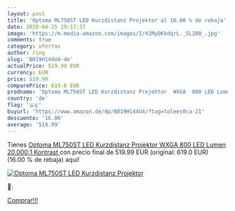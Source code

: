 ```yaml
---
layout: post
title: 'Optoma ML750ST LED Kurzdistanz Projektor al 16.00 % de rebaja'
date: 2020-04-25 19:17:37
image: 'https://m.media-amazon.com/images/I/41MyDKkdqrL._SL200_.jpg'
comments: true
category: ofertas
author: ring
slug: 'B019H144U4-de'
actualPrice: 519.99 EUR
currency: EUR
price: 519.99
comparePrice: 619.0 EUR
prodname: 'Optoma ML750ST LED Kurzdistanz Projektor  WXGA  800 LED Lumen  20.000:1 Kontrast '
country: 'de'
flag: '🇩🇪'
buyurl: 'https://www.amazon.de/dp/B019H144U4/?tag=tolees0ca-21'
descuento: '16.00'
average: '519.99'
---
```


Tienes [Optoma ML750ST LED Kurzdistanz Projektor  WXGA  800 LED Lumen  20.000:1 Kontrast ](https://www.amazon.de/dp/B019H144U4/?tag=tolees0ca-21) con precio final de  519.99 EUR (original: 619.0 EUR) (16.00 %  de rebaja) aqui!

[![Optoma ML750ST LED Kurzdistanz Projektor](https://m.media-amazon.com/images/I/41MyDKkdqrL._SL200_.jpg)](https://www.amazon.de/dp/B019H144U4/?tag=tolees0ca-21)

🔎:


[Comprar!!!](https://www.amazon.de/dp/B019H144U4/?tag=tolees0ca-21)
